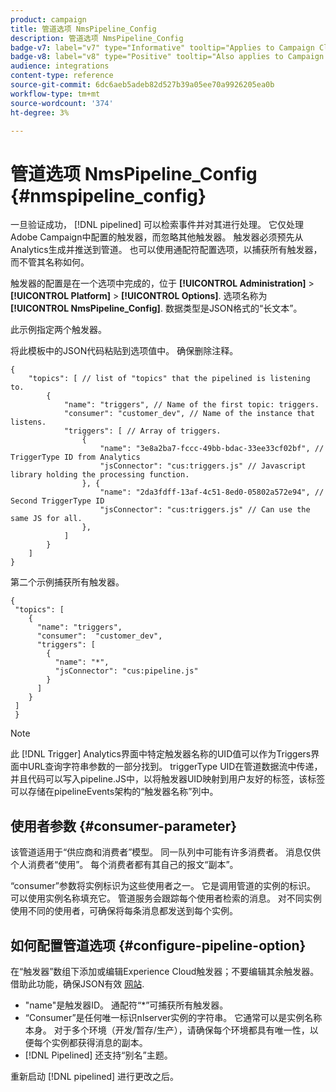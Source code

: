 ```yaml
---
product: campaign
title: 管道选项 NmsPipeline_Config
description: 管道选项 NmsPipeline_Config
badge-v7: label="v7" type="Informative" tooltip="Applies to Campaign Classic v7"
badge-v8: label="v8" type="Positive" tooltip="Also applies to Campaign v8"
audience: integrations
content-type: reference
source-git-commit: 6dc6aeb5adeb82d527b39a05ee70a9926205ea0b
workflow-type: tm+mt
source-wordcount: '374'
ht-degree: 3%

---
```



# 管道选项 NmsPipeline_Config {#nmspipeline_config}



一旦验证成功， [!DNL pipelined] 可以检索事件并对其进行处理。 它仅处理Adobe Campaign中配置的触发器，而忽略其他触发器。 触发器必须预先从Analytics生成并推送到管道。
也可以使用通配符配置选项，以捕获所有触发器，而不管其名称如何。

触发器的配置是在一个选项中完成的，位于 **[!UICONTROL Administration]** > **[!UICONTROL Platform]** > **[!UICONTROL Options]**. 选项名称为 **[!UICONTROL NmsPipeline_Config]**. 数据类型是JSON格式的“长文本”。

此示例指定两个触发器。

将此模板中的JSON代码粘贴到选项值中。 确保删除注释。

```
{
    "topics": [ // list of "topics" that the pipelined is listening to.
        {
            "name": "triggers", // Name of the first topic: triggers.
            "consumer": "customer_dev", // Name of the instance that listens. 
            "triggers": [ // Array of triggers. 
                {
                    "name": "3e8a2ba7-fccc-49bb-bdac-33ee33cf02bf", // TriggerType ID from Analytics 
                    "jsConnector": "cus:triggers.js" // Javascript library holding the processing function.
                }, {
                    "name": "2da3fdff-13af-4c51-8ed0-05802a572e94", // Second TriggerType ID 
                    "jsConnector": "cus:triggers.js" // Can use the same JS for all.
                },
            ]
        }
    ]
}
```

第二个示例捕获所有触发器。

```
{
 "topics": [
    {
      "name": "triggers",
      "consumer":  "customer_dev",
      "triggers": [
        {
          "name": "*",
          "jsConnector": "cus:pipeline.js"
        }
      ]
    }
 ]
 }
```

>[!NOTE]
>
>此 [!DNL Trigger] Analytics界面中特定触发器名称的UID值可以作为Triggers界面中URL查询字符串参数的一部分找到。 triggerType UID在管道数据流中传递，并且代码可以写入pipeline.JS中，以将触发器UID映射到用户友好的标签，该标签可以存储在pipelineEvents架构的“触发器名称”列中。

## 使用者参数 {#consumer-parameter}

该管道适用于“供应商和消费者”模型。 同一队列中可能有许多消费者。 消息仅供个人消费者“使用”。 每个消费者都有其自己的报文“副本”。

“consumer”参数将实例标识为这些使用者之一。 它是调用管道的实例的标识。 可以使用实例名称填充它。 管道服务会跟踪每个使用者检索的消息。 对不同实例使用不同的使用者，可确保将每条消息都发送到每个实例。

## 如何配置管道选项 {#configure-pipeline-option}

在“触发器”数组下添加或编辑Experience Cloud触发器；不要编辑其余触发器。
借助此功能，确保JSON有效 [网站](https://jsonlint.com/).

* &quot;name&quot;是触发器ID。 通配符“*”可捕获所有触发器。
* “Consumer”是任何唯一标识nlserver实例的字符串。 它通常可以是实例名称本身。 对于多个环境（开发/暂存/生产），请确保每个环境都具有唯一性，以便每个实例都获得消息的副本。
* [!DNL Pipelined] 还支持“别名”主题。

重新启动 [!DNL pipelined] 进行更改之后。
